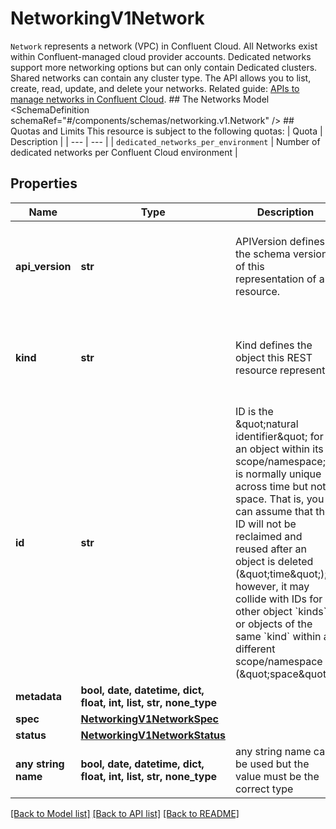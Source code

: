 # NetworkingV1Network

`Network` represents a network (VPC) in Confluent Cloud. All Networks exist within Confluent-managed cloud provider accounts. Dedicated networks support more networking options but can only contain Dedicated clusters. Shared networks can contain any cluster type.  The API allows you to list, create, read, update, and delete your networks.   Related guide: [APIs to manage networks in Confluent Cloud](https://docs.confluent.io/cloud/current/networking/overview.html).  ## The Networks Model <SchemaDefinition schemaRef=\"#/components/schemas/networking.v1.Network\" />  ## Quotas and Limits This resource is subject to the following quotas:  | Quota | Description | | --- | --- | | `dedicated_networks_per_environment` | Number of dedicated networks per Confluent Cloud environment |

## Properties
Name | Type | Description | Notes
------------ | ------------- | ------------- | -------------
**api_version** | **str** | APIVersion defines the schema version of this representation of a resource. | [optional] [readonly]  if omitted the server will use the default value of "networking/v1"
**kind** | **str** | Kind defines the object this REST resource represents. | [optional] [readonly]  if omitted the server will use the default value of "Network"
**id** | **str** | ID is the \&quot;natural identifier\&quot; for an object within its scope/namespace; it is normally unique across time but not space. That is, you can assume that the ID will not be reclaimed and reused after an object is deleted (\&quot;time\&quot;); however, it may collide with IDs for other object &#x60;kinds&#x60; or objects of the same &#x60;kind&#x60; within a different scope/namespace (\&quot;space\&quot;). | [optional] [readonly] 
**metadata** | **bool, date, datetime, dict, float, int, list, str, none_type** |  | [optional] 
**spec** | [**NetworkingV1NetworkSpec**](NetworkingV1NetworkSpec.md) |  | [optional] 
**status** | [**NetworkingV1NetworkStatus**](NetworkingV1NetworkStatus.md) |  | [optional] 
**any string name** | **bool, date, datetime, dict, float, int, list, str, none_type** | any string name can be used but the value must be the correct type | [optional]

[[Back to Model list]](../README.md#documentation-for-models) [[Back to API list]](../README.md#documentation-for-api-endpoints) [[Back to README]](../README.md)


